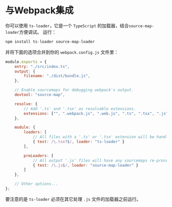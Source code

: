 # 与Webpack集成
你可以使用 `ts-loader`，它是一个 `TypeScript` 的加载器，结合`source-map-loader`方便调试。 运行：
```javascript
npm install ts-loader source-map-loader
```
并将下面的选项合并到你的 `webpack.config.js` 文件里：  
```javascript
module.exports = {
    entry: "./src/index.ts",
    output: {
        filename: "./dist/bundle.js",
    },

    // Enable sourcemaps for debugging webpack's output.
    devtool: "source-map",

    resolve: {
        // Add '.ts' and '.tsx' as resolvable extensions.
        extensions: ["", ".webpack.js", ".web.js", ".ts", ".tsx", ".js"]
    },

    module: {
        loaders: [
            // All files with a '.ts' or '.tsx' extension will be handled by 'ts-loader'.
            { test: /\.tsx?$/, loader: "ts-loader" }
        ],

        preLoaders: [
            // All output '.js' files will have any sourcemaps re-processed by 'source-map-loader'.
            { test: /\.js$/, loader: "source-map-loader" }
        ]
    },

    // Other options...
};
```
要注意的是 `ts-loader` 必须在其它处理 `.js` 文件的加载器之前运行。  